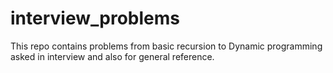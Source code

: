 # interview_problems
This repo contains problems from basic recursion to Dynamic programming asked in interview and also for general reference.
